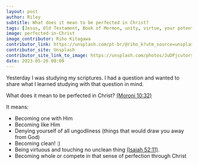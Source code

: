 ```yaml
---
layout: post
author: Riley
subtitle: What does it mean to be perfected in Christ?
tags: [Jesus, Old Testament, Book of Mormon, unity, virtue, your potential]
image: perfected-in-Christ
image_contributor: Riho Kitagawa
contributor_link: https://unsplash.com/pt-br/@riho_k?utm_source=unsplash&utm_medium=referral&utm_content=creditCopyText
contributor_site: Unsplash
contributor_site_link_to_image: https://unsplash.com/photos/JuDPjcutors?utm_source=unsplash&utm_medium=referral&utm_content=creditCopyText
date: 2023-05-26 00:09
---
```


Yesterday I was studying my scriptures. I had a question and wanted to share what I learned studying with that question in mind.

What does it mean to be perfected in Christ? [(Moroni 10:32)](https://www.churchofjesuschrist.org/study/scriptures/bofm/moro/10?id=p32&lang=eng#p32)

It means:
- Becoming one with Him
- Becoming like Him
- Denying yourself of all ungodliness (things that would draw you away from God)
- Becoming clean! :)
- Being virtuous and touching no unclean thing [(Isaiah 52:11)](https://www.churchofjesuschrist.org/study/scriptures/ot/isa/52?id=p11&lang=eng#p11).
- Becoming whole or compete in that sense of perfection through Christ